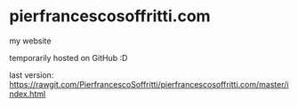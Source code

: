 # pierfrancescosoffritti.com
my website


temporarily hosted on GitHub :D

last version:
https://rawgit.com/PierfrancescoSoffritti/pierfrancescosoffritti.com/master/index.html

